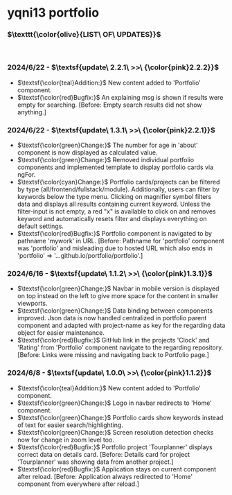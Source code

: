 # yqni13 portfolio

### $\texttt{\color{olive}{LIST\ OF\ UPDATES}}$

<br>

### 2024/6/22 - $\textsf{update\ 2.2.1\ >>\ {\color{pink}2.2.2}}$

- $\textsf{\color{teal}Addition:}$ New content added to 'Portfolio' component.
- $\textsf{\color{red}Bugfix:}$ An explaining msg is shown if results were empty for searching. [Before: Empty search results did not show anything.]

### 2024/6/22 - $\textsf{update\ 1.3.1\ >>\ {\color{pink}2.2.1}}$

- $\textsf{\color{green}Change:}$ The number for age in 'about' component is now displayed as calculated value.
- $\textsf{\color{green}Change:}$ Removed individual portfolio components and implemented template to display portfolio cards via ngFor. 
- $\textsf{\color{cyan}Change:}$ Portfolio cards/projects can be filtered by type (all/frontend/fullstack/module). Additionally, users can filter by keywords below the type menu. Clicking on magnifier symbol filters data and displays all results containing current keyword. Unless the filter-input is not empty, a red "x" is available to click on and removes keyword and automatically resets filter and displays everything on default settings.
- $\textsf{\color{red}Bugfix:}$ Portfolio component is navigated to by pathname 'mywork' in URL. [Before: Pathname for 'portfolio' component was 'portfolio' and misleading due to hosted URL which also ends in 'portfolio' => '...github.io/portfolio/portfolio'.]

### 2024/6/16 - $\textsf{update\ 1.1.2\ >>\ {\color{pink}1.3.1}}$

- $\textsf{\color{green}Change:}$ Navbar in mobile version is displayed on top instead on the left to give more space for the content in smaller viewports.
- $\textsf{\color{green}Change:}$ Data binding between components improved. Json data is now handled centralized in portfolio parent component and adapted with project-name as key for the regarding data object for easier maintenance.
- $\textsf{\color{red}Bugfix:}$ GitHub link in the projects 'Clock' and 'Rating' from 'Portfolio' component navigate to the regarding repository. [Before: Links were missing and navigating back to Portfolio page.]

### 2024/6/8 - $\textsf{update\ 1.0.0\ >>\ {\color{pink}1.1.2}}$

- $\textsf{\color{teal}Addition:}$ New content added to 'Portfolio' component.
- $\textsf{\color{green}Change:}$ Logo in navbar redirects to 'Home' component.
- $\textsf{\color{green}Change:}$ Portfolio cards show keywords instead of text for easier search/highlighting.
- $\textsf{\color{green}Change:}$ Screen resolution detection checks now for change in zoom level too.
- $\textsf{\color{red}Bugfix:}$ Portfolio project 'Tourplanner' displays correct data on details card. [Before: Details card for project 'Tourplanner' was showing data from another project.]
- $\textsf{\color{red}Bugfix:}$ Application stays on current component after reload. [Before: Application always redirected to 'Home' component from everywhere after reload.]